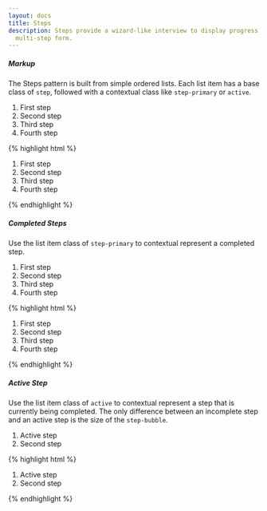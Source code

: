 ```yaml
---
layout: docs
title: Steps
description: Steps provide a wizard-like interview to display progress of a
  multi-step form.
---
```


##### Markup

The Steps pattern is built from simple ordered lists. Each list item has a base
class of `step`, followed with a contextual class like `step-primary` or `active`.

<div class="hootstrap-example">
  <ol class="steps">
    <li class="step step-primary">
      <div class="step-bubble"></div>
      First step
    </li>
    <li class="step step-primary">
      <div class="step-bubble"></div>
      Second step
    </li>
    <li class="step active">
      <div class="step-bubble"></div>
      Third step
    </li>
    <li class="step">
      <div class="step-bubble"></div>
      Fourth step
    </li>
  </ol>
</div>

{% highlight html %}

<ol class="steps">
  <li class="step step-primary">
    <div class="step-bubble"></div>
    First step
  </li>
  <li class="step step-primary">
    <div class="step-bubble"></div>
    Second step
  </li>
  <li class="step active">
    <div class="step-bubble"></div>
    Third step
  </li>
  <li class="step">
    <div class="step-bubble"></div>
    Fourth step
  </li>
</ol>
{% endhighlight %}

##### Completed Steps

Use the list item class of `step-primary` to contextual represent a completed step.

<div class="hootstrap-example">
  <ol class="steps">
    <li class="step step-primary">
      <div class="step-bubble"></div>
      First step
    </li>
    <li class="step step-primary">
      <div class="step-bubble"></div>
      Second step
    </li>
    <li class="step step-primary">
      <div class="step-bubble"></div>
      Third step
    </li>
    <li class="step step-primary">
      <div class="step-bubble"></div>
      Fourth step
    </li>
  </ol>
</div>

{% highlight html %}

<ol class="steps">
  <li class="step step-primary">
    <div class="step-bubble"></div>
    First step
  </li>
  <li class="step step-primary">
    <div class="step-bubble"></div>
    Second step
  </li>
  <li class="step step-primary">
    <div class="step-bubble"></div>
    Third step
  </li>
  <li class="step step-primary">
    <div class="step-bubble"></div>
    Fourth step
  </li>
</ol>
{% endhighlight %}

##### Active Step

Use the list item class of `active` to contextual represent a step that is currently
being completed. The only difference between an incomplete step and an active
step is the size of the `step-bubble`.

<div class="hootstrap-example">
  <ol class="steps">
    <li class="step active">
      <div class="step-bubble"></div>
      Active step
    </li>
    <li class="step">
      <div class="step-bubble"></div>
      Second step
    </li>
  </ol>
</div>

{% highlight html %}

<ol class="steps">
  <li class="step active">
    <div class="step-bubble"></div>
    Active step
  </li>
  <li class="step">
    <div class="step-bubble"></div>
    Second step
  </li>
</ol>
{% endhighlight %}
